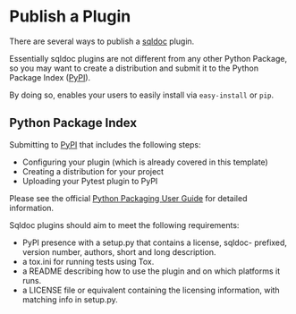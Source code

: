 # Publish a Plugin

There are several ways to publish a [sqldoc] plugin.

Essentially sqldoc plugins are not different from any other Python Package, so
you may want to create a distribution and submit it to the Python Package Index ([PyPI]).

By doing so, enables your users to easily install via ``easy-install`` or ``pip``.

## Python Package Index

Submitting to [PyPI] that includes the following steps:

- Configuring your plugin (which is already covered in this template)
- Creating a distribution for your project
- Uploading your Pytest plugin to PyPI

Please see the official [Python Packaging User Guide] for detailed information.

Sqldoc plugins should aim to meet the following requirements:

-   PyPI presence with a setup.py that contains a license, sqldoc-
    prefixed, version number, authors, short and long description.
-   a tox.ini for running tests using Tox.
-   a README describing how to use the plugin and on which platforms
    it runs.
-   a LICENSE file or equivalent containing the licensing information,
    with matching info in setup.py.

  [sqldoc]: https://github.com/korhner/sqldoc
  [PyPI]: https://pypi.python.org/pypi
  [Python Packaging User Guide]: https://python-packaging-user-guide.readthedocs.io/en/latest/distributing.html

